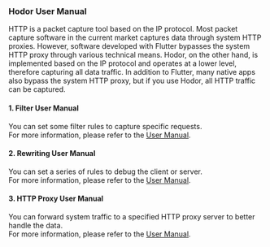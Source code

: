### Hodor User Manual

HTTP is a packet capture tool based on the IP protocol. Most packet capture software in the current market captures data through system HTTP proxies. However, software developed with Flutter bypasses the system HTTP proxy through various technical means. Hodor, on the other hand, is implemented based on the IP protocol and operates at a lower level, therefore capturing all data traffic. In addition to Flutter, many native apps also bypass the system HTTP proxy, but if you use Hodor, all HTTP traffic can be captured.

#### 1. Filter User Manual

You can set some filter rules to capture specific requests.  
For more information, please refer to the [User Manual](https://ximlu.github.io/hodor/record_en.html).

#### 2. Rewriting User Manual

You can set a series of rules to debug the client or server.  
For more information, please refer to the [User Manual](https://ximlu.github.io/hodor/rewrite_en.html).

#### 3. HTTP Proxy User Manual

You can forward system traffic to a specified HTTP proxy server to better handle the data.  
For more information, please refer to the [User Manual](https://ximlu.github.io/hodor/proxy_en.html).